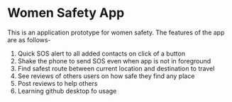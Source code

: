 # Women Safety App
This is an application prototype for women safety. 
The features of the app are as follows-
  1. Quick SOS alert to all added contacts on click of a button
  2. Shake the phone to send SOS even when app is not in foreground
  3. Find safest route between current location and destination to travel
  4. See reviews of others users on how safe they find any place
  5. Post reviews to help others
  6. Learning github desktop fo usage
